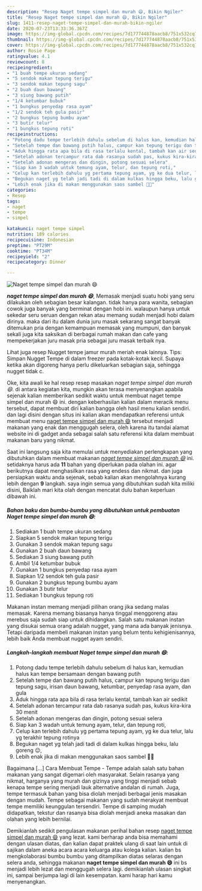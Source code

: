 ```yaml
---
description: "Resep Naget tempe simpel dan murah 😄, Bikin Ngiler"
title: "Resep Naget tempe simpel dan murah 😄, Bikin Ngiler"
slug: 1411-resep-naget-tempe-simpel-dan-murah-bikin-ngiler
date: 2020-07-23T13:33:36.367Z
image: https://img-global.cpcdn.com/recipes/7d177744878aacb8/751x532cq70/naget-tempe-simpel-dan-murah-😄-foto-resep-utama.jpg
thumbnail: https://img-global.cpcdn.com/recipes/7d177744878aacb8/751x532cq70/naget-tempe-simpel-dan-murah-😄-foto-resep-utama.jpg
cover: https://img-global.cpcdn.com/recipes/7d177744878aacb8/751x532cq70/naget-tempe-simpel-dan-murah-😄-foto-resep-utama.jpg
author: Rosie Page
ratingvalue: 4.1
reviewcount: 8
recipeingredient:
- "1 buah tempe ukuran sedang"
- "5 sendok makan tepung terigu"
- "3 sendok makan tepung sagu"
- "2 buah daun bawang"
- "3 siung bawang putih"
- "1/4 ketumbar bubuk"
- "1 bungkus penyedap rasa ayam"
- "1/2 sendok teh gula pasir"
- "2 bungkus tepung bumbu ayam"
- "3 butir telur"
- "1 bungkus tepung roti"
recipeinstructions:
- "Potong dadu tempe terlebih dahulu sebelum di halus kan, kemudian halus kan tempe bersamaan dengan bawang putih"
- "Setelah tempe dan bawang putih halus, campur kan tepung terigu dan tepung sagu, irisan daun bawang, ketumbar, penyedap rasa ayam, dan gula"
- "Aduk hingga rata apa bila di rasa terlalu kental, tambah kan air sedikit"
- "Setelah adonan tercampur rata dab rasanya sudah pas, kukus kira-kira 30 menit"
- "Setelah adonan mengeras dan dingin, potong sesuai selera"
- "Siap kan 3 wadah untuk temung ayam, telur, dan tepung roti,"
- "Celup kan terlebih dahulu yg pertama tepung ayam, yg ke dua telur, lalu yg terakhir tepung rotinya"
- "Begukan naget yg telah jadi tadi di dalam kulkas hingga beku, lalu goreng 😉,"
- "Lebih enak jika di makan menggunakan saos sambel 🤗🤗"
categories:
- Resep
tags:
- naget
- tempe
- simpel

katakunci: naget tempe simpel 
nutrition: 189 calories
recipecuisine: Indonesian
preptime: "PT29M"
cooktime: "PT34M"
recipeyield: "2"
recipecategory: Dinner

---
```



![Naget tempe simpel dan murah 😄](https://img-global.cpcdn.com/recipes/7d177744878aacb8/751x532cq70/naget-tempe-simpel-dan-murah-😄-foto-resep-utama.jpg)

<b><i>naget tempe simpel dan murah 😄</i></b>, Memasak menjadi suatu hobi yang seru dilakukan oleh sebagian besar kalangan. tidak hanya para wanita, sebagian cowok juga banyak yang berminat dengan hobi ini. walaupun hanya untuk sekedar seru seruan dengan rekan atau memang sudah menjadi hobi dalam dirinya. maka dari itu dalam dunia juru masak sekarang sangat banyak ditemukan pria dengan kemampuan memasak yang mumpuni, dan banyak sekali juga kita saksikan di berbagai rumah makan dan cafe yang mempekerjakan juru masak pria sebagai juru masak terbaik nya.

Lihat juga resep Nugget tempe jamur murah meriah enak lainnya. Tips: Simpan Nugget Tempe di dalam freezer pada kotak-kotak kecil. Supaya ketika akan digoreng hanya perlu dikeluarkan sebagian saja, sehingga nugget tidak c.

Oke, kita awali ke hal resep resep masakan <i>naget tempe simpel dan murah 😄</i>. di antara kegiatan kita, mungkin akan terasa menyenangkan apabila sejenak kalian memberikan sedikit waktu untuk membuat naget tempe simpel dan murah 😄 ini. dengan keberhasilan kalian dalam meracik menu tersebut, dapat membuat diri kalian bangga oleh hasil menu kalian sendiri. dan lagi disini dengan situs ini kalian akan mendapatkan referensi untuk membuat menu <u>naget tempe simpel dan murah 😄</u> tersebut menjadi makanan yang enak dan menggugah selera, oleh karena itu tandai alamat website ini di gadget anda sebagai salah satu referensi kita dalam membuat makanan baru yang nikmat.


Saat ini langsung saja kita memulai untuk menyediakan perlengkapan yang dibutuhkan dalam membuat makanan <u><i>naget tempe simpel dan murah 😄</i></u> ini. setidaknya harus ada <b>11</b> bahan yang diperlukan pada olahan ini. agar berikutnya dapat menghasilkan rasa yang endess dan nikmat. dan juga persiapkan waktu anda sejenak, sebab kalian akan mengolahnya kurang lebih dengan <b>9</b> langkah. saya ingin semua yang dibutuhkan sudah kita miliki disini, Baiklah mari kita olah dengan mencatat dulu bahan keperluan dibawah ini.

<!--inarticleads1-->

##### Bahan baku dan bumbu-bumbu yang dibutuhkan untuk pembuatan Naget tempe simpel dan murah 😄:

1. Sediakan 1 buah tempe ukuran sedang
1. Siapkan 5 sendok makan tepung terigu
1. Gunakan 3 sendok makan tepung sagu
1. Gunakan 2 buah daun bawang
1. Sediakan 3 siung bawang putih
1. Ambil 1/4 ketumbar bubuk
1. Gunakan 1 bungkus penyedap rasa ayam
1. Siapkan 1/2 sendok teh gula pasir
1. Gunakan 2 bungkus tepung bumbu ayam
1. Gunakan 3 butir telur
1. Sediakan 1 bungkus tepung roti


Makanan instan memang menjadi pilihan orang jika sedang malas memasak. Karena memang biasanya hanya tinggal menggoreng atau merebus saja sudah siap untuk dihidangkan. Salah satu makanan instan yang disukai semua orang adalah nugget, yang mana ada banyak jenisnya. Tetapi daripada membeli makanan instan yang belum tentu kehigienisannya, lebih baik Anda membuat nugget ayam sendiri. 

<!--inarticleads2-->

##### Langkah-langkah membuat Naget tempe simpel dan murah 😄:

1. Potong dadu tempe terlebih dahulu sebelum di halus kan, kemudian halus kan tempe bersamaan dengan bawang putih
1. Setelah tempe dan bawang putih halus, campur kan tepung terigu dan tepung sagu, irisan daun bawang, ketumbar, penyedap rasa ayam, dan gula
1. Aduk hingga rata apa bila di rasa terlalu kental, tambah kan air sedikit
1. Setelah adonan tercampur rata dab rasanya sudah pas, kukus kira-kira 30 menit
1. Setelah adonan mengeras dan dingin, potong sesuai selera
1. Siap kan 3 wadah untuk temung ayam, telur, dan tepung roti,
1. Celup kan terlebih dahulu yg pertama tepung ayam, yg ke dua telur, lalu yg terakhir tepung rotinya
1. Begukan naget yg telah jadi tadi di dalam kulkas hingga beku, lalu goreng 😉,
1. Lebih enak jika di makan menggunakan saos sambel 🤗🤗


Bagaimana […] Cara Membuat Tempe - Tempe adalah salah satu bahan makanan yang sangat digemari oleh masyarakat. Selain rasanya yang nikmat, harganya yang murah dan gizinya yang tinggi menjadi sebab kenapa tempe sering menjadi lauk alternative andalan di rumah. Juga, tempe termasuk bahan yang bisa diolah menjadi berbagai jenis masakan dengan mudah. Tempe sebagai makanan yang sudah merakyat membuat tempe memiliki keunggulan tersendiri. Tempe di samping mudah didapatkan, tekstur dan rasanya bisa diolah menjadi aneka masakan dan olahan yang lebih bernilai. 

Demikianlah sedikit pengulasan makanan perihal bahan resep <u>naget tempe simpel dan murah 😄</u> yang lezat. kami berharap anda bisa memahami dengan ulasan diatas, dan kalian dapat praktek ulang di saat lain untuk di sajikan dalam aneka acara acara keluarga atau kolega kalian. kalian bs mengkolaborasi bumbu bumbu yang ditampilkan diatas selaras dengan selera anda, sehingga makanan <b>naget tempe simpel dan murah 😄</b> ini bs menjadi lebih lezat dan menggugah selera lagi. demikianlah ulasan singkat ini, sampai berjumpa lagi di lain kesempatan. kami harap hari kamu menyenangkan.
